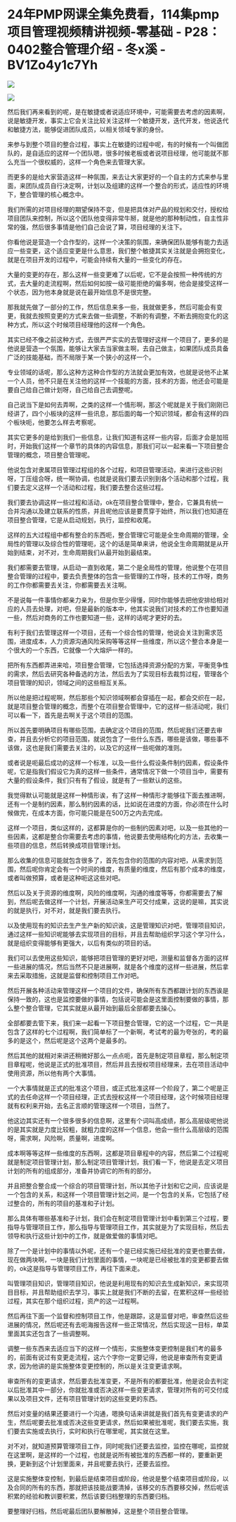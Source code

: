 # 24年PMP网课全集免费看，114集pmp项目管理视频精讲视频-零基础 - P28：0402整合管理介绍 - 冬x溪 - BV1Zo4y1c7Yh

![](img/d373e5e71d2bc885e45d5caae5dee72b_0.png)

![](img/d373e5e71d2bc885e45d5caae5dee72b_1.png)

然后我们再来看到的呢，是在敏捷或者说适应环境中，可能需要去考虑的因素啊，说是敏捷开发，事实上它会关注比较关注这样一个敏捷开发，迭代开发，他说迭代和敏捷方法，能够促进团队成员，以相关领域专家的身份。

来参与到整个项目的整合过程，事实上在敏捷的过程中呢，有的时候有一个叫做团队的，是自适应的这样一个团队嗯，很多时候老板或者说项目经理，他可能就不那么充当一个很权威的，这样一个角色来去管理大家。

而更多的是给大家营造这样一种氛围，来去让大家更好的一个自主的方式来参与里面，来团队成员自行决定啊，计划以及组建的这样一个整合的形式，适应性的环境下，整合管理的核心概念中。

我们所需的对项目经理的期望保持不变，但是把具体对产品的规划和交付，授权给项目团队来控制，所以这个团队他变得非常牛掰，就是他的那种制动性，自主性非常的强，然后很多事情是他们自己会说了算，项目经理的关注下。

你看他说是营造一个合作型的，这样一个决策的氛围，来确保团队能够有能力去适应一些变更，这个适应变更是什么意思，我们整个敏捷其实关注就是会拥抱变化，就是在项目开发的过程中，可能会持续有大量的一些变化的存在。

大量的变更的存在，那么这样一些变更难了以后呢，它不是会按照一种传统的方式，去大量的走流程啊，然后如何如按一级可能拒绝的偏多啊，他会是接受这样一个状态，因为他本身就是说在最开始信息不是很完整。

那我就先做了一部分的工作，然后信息来多一些，我就做更多，然后可能会有变更，我就去按照变更的方式来去做一些调整，不断的有调整，不断去拥抱变化的这种方式，所以这个时候项目经理他的这样一个角色。

其实已经不像之前这种方式，去很严严实实的去管理好这样一个项目了，更多的是他说是营造一个氛围，能够让大家去当家做主啊，去自己做主，如果团队成员具备广泛的技能基础，而不局限于某一个狭小的这样一个。

专业领域的话呢，那么这种方这种合作型的方法就会更加有效，也就是说他不止某一个人员，他不只是在关注他的这样一个技能的方面，技术的方面，他还会可能是要自己给自己做计划呀，自己给自己去调整呢。

自己说当下是如何去弄啊，之类的这样一个情形啊，那这个呢就是关于我们刚刚已经讲了，四个小板块的这样一些讯息，那后面的每一个知识领域，都会有这样的四个板块呃，他要怎么样去考察呢。

其实它更多的是给到我们一些信息，让我们知道有这样一些内容，后面才会是加班时，开始我们这样一个章节的具体的内容信息，那我们可以一起来看一下项目整合管理的概念，项目整合管理呢。

他说包含对隶属项目管理过程组的各个过程，和项目管理活动，来进行这些识别呀，丁压组合呀，统一啊协调，也就是说我们要去识别到各个活动和那个过程，我们要去定义这样一个活动和过程，我们要去整合这些过程。

我们要去协调这样一些过程和活动，ok在项目整合管理中，整合，它兼具有统一合并沟通以及建立联系的性质，并且呢他应该是要贯穿于始终，所以我们也知道在项目整合管理，它是从启动规划，执行，监控和收尾。

这样的五大过程组中都有整合的东西呃，整合管理它可能是全生命周期的管理，全局性的管理以及综合性的管理呃，这个的话是简单来讲，他说全生命周期就是从开始到结束，对不对，生命周期我们从最开始到最结束。

我们都需要去管理，从启动一直到收尾，第二个是全局性的管理，他说整个在项目整合管理的过程中，要去负责整体的包含一些管理的工作呀，技术的工作呀，商务的工作你都需要去关注，你都需要去关注啊。

不是说每一件事情你都亲力亲为，但是你至少得懂，同时你能够去把他安排给相对应的人员去处理，对吧，但是最新的版本中，他其实说我们对技术的工作也要知道一些，然后对商务的工作也要知道一些，这样的话呢才更好的去。

有利于我们去管理这样一个项目，还有一个综合性的管理，他说会关注到需求范围，进度成本，人力资源沟通风险采购等等这样一些维度，所以这个整合本身是一个很大的一个东西，它就像一个大熔炉一样的。

把所有东西都弄进来哈，项目整合管理，它包括选择资源分配的方案，平衡竞争性的需求，然后去研究各种备选的方法，然后去为了实现目标去裁剪过程，管理各个项目管理的知识，领域之间的这些相互关系。

所以他是把过程呢啊，然后那些个知识领域啊都会穿插在一起，都会交织在一起，就是项目整合管理的概念，而整个在项目整合管理中，它的这样一些活动呢，我们可以看一下，首先是去啊关于这个项目的范围。

所以首先要明确项目有哪些范围，去确定这个项目的范围，然后呢我们还要去审查，并且去分析它的项目范围，就说包含了一些什么东西，哪些是该做，哪些事不该做，这也是我们需要去关注的，以及它的这样一些呃做的准则。

或者说是呃最后成功的这样一个标准，以及一些什么假设条件制约因素，假设条件呢，它是指我们假设它为真的这样一些条件，通常情况下做一个项目当中，需要有大量的假设条件，我们只有有了假设，就是有了一些默认的这些。

我觉得默认可能就是这样一种情形诶，有了这样一种情形才能够往下面去推进啊，还有一个是制约因素，那么制约因素的话，比如说在进度的方面，你必须在什么时候做完，在成本方面，你可能只能是在500万之内去完成。

这样一个项目，类似这样的，这都算是你的一些制约因素对吧，以及一些其他的一些因素，这都是整合你需要去考虑的事情，他说要去使用结构化的方法，去收集一些项目的信息，然后转换成项目管理计划。

那么收集的信息可能就包含很多了，首先包含你的范围的内容对吧，从需求到范围，然后呢你肯定会有一个时间的维度，有质量的维度，然后有那个成本的维度，或者叫做预算，或者是这种呃这这些对吧。

然后以及关于资源的维度啊，风险的维度啊，沟通的维度等等，你都需要去了解到，然后呢去做这样一个计划，开展活动来生产可交付成果，这说的是嘛，其实说的就是执行，对不对，就是我们要去执行。

以及使用现有的知识去生产生产新的知识诶，这是管理知识对吧，管理项目知识，通过这样一些知识呢能够去实现项目的目标，并且去帮助组织学习这个学习什么，就是组织变得能够有更强大，以后有类似的项目的话。

我们可以去使用这些知识，能够把项目管理的更好对吧，测量和监督各方面的这样一些进展的情况，然后当然不只是进展啊，就是各个维度的这样一些进展，然后拿来去采取措施，这就是监督和控制项目工作对吧。

然后开展各种活动来管理这样一个项目的文件，确保所有东西都跟计划的东西诶是保持一致的，这也是监控要做的事情，包括说可能会是这里面控制要做的事情，那么整个整合管理，它其实就是从最开始到最后全部都要去操心。

全部都要去管下来，我们来一起看一下项目整合管理，它的这一个过程，它一共是包含了这样的七个过程啊，我们简单标了一个新啊，考试考的最为夸张的，考的最多的是这个，然后呢是这个这两个是最多的。

然后其他的就相对来讲还稍微好那么一点点呃，首先是制定项目章程，那么制定项目章程呢，他说是正式的批准项目，然后并且去授权项目经理来，去在项目活动中使用资源，所以他有两个大事情。

一个大事情就是正式的批准这个项目，或正式批准这样一个阶段了，第二个呢是正式的去任命这样一个项目经理，正式去授权这样一个项目经理，这个时候项目经理就有权利来开始，去名正言顺的管理这样一个项目，当然了。

他这边其实还有一个很多很多的信息啊，这里有个词叫高成绩，那么高层级呢他说的是其实就是力度比较粗，就粗力度的这样一个信息，他会一些什么高层级的范围呀，需求啊，风险啊，质量啊，进度啊。

成本啊等等这样一些维度的东西啊，这都是项目章程中的内容，然后第二个过程呢就是制定项目管理计划，那么制定项目管理计划，我们看一下，他说是去定义项目计划的所有的组成部分，准备并协调它的所有的部分。

并且把整合整合成一个综合的项目管理计划，所以其他子计划和它之间，应该说是一个包含的关系，和这样一个项目管理计划之间，是一个包含的关系，它包括了经过整合的，所有的项目的基准和子计划。

那么具体有哪些基准和子计划，我们会在制定项目管理计划中看到第三个过程，要指导与管理项目工作，那么指导与管理项目工作，其实就是为了实现目标，然后去领导和执行这些计划中的工作，就是做爱做的事情对吧。

除了一个是计划中的事情以外呢，还有一个是已经实施已经批准的变更也要去做，现在做两块啊，一块是我们计划里面的事情，一块呢是已经被批准的变更都要去做的，ok这是指导与管理项目工作，再往下面来走。

叫管理项目知识，管理项目知识，他说是利用现有的知识去生成新知识，来实现项目目标，并且帮助组织去学习，事实上就是我们不断的去留，在累积这样一些经验过程，其实在那个组织过程，资产的这一过程啊。

然后再往下面一个监督和控制项目工作，他是跟踪，这是监督对吧，审查然后这些进展的情况，然后呢还有去呃海报告这样一些正常情况，然后实现这一目标，单菜里面其实还包含了一些调整啊。

调整一些东西来去适应当下的这样一个情形，实施整体变更控制是我们考的最多的，前面有说过有变更走流程，这六个字你一定要记得，他说是审查所有变更请求，因为他讲的是实施整体变更控制的，所以是关注变更请求啊。

审查所有的变更请求，然后要去批准变更，不是所有的都要批准，他是说会去判定以后批准其中一部分，你就批准或否决这样一些变更请求，管理对所有的可交付成果以及项目文件，还有项目管理计划的这些变更的东西。

然后对变量的结果还要进行一个沟通，嗯换句话来讲就是我们首先有变更请求的产生，然后呢要去批准或否决这些变更请求，然后如果被批准呢，我们要去实施，我们要去实施或去执行，实时和执行在哪里呢，其实就在这里。

对不对，就知道预算管理项目工作，同时呢我们还要去监控，监控在哪呢，监控就在这里啊，是这样的一个过程，也就是说所有被批准的东西都一样的，要重新更换，更新到这个计划里面来，并且呢要去执行，还要去监控。

这是实施整体变控制，到最后是结束项目或阶段，他说是整个结束项目或阶段，以及合同的所有的东西，那就把该技能战要清掉，该移交的东西要移交掉，然后呢该积累的经验和教训要积累，然后该要归档整理的东西要归档。

要整理好归档，然后呢最后团队要解散掉，这是整个项目整合管理。
